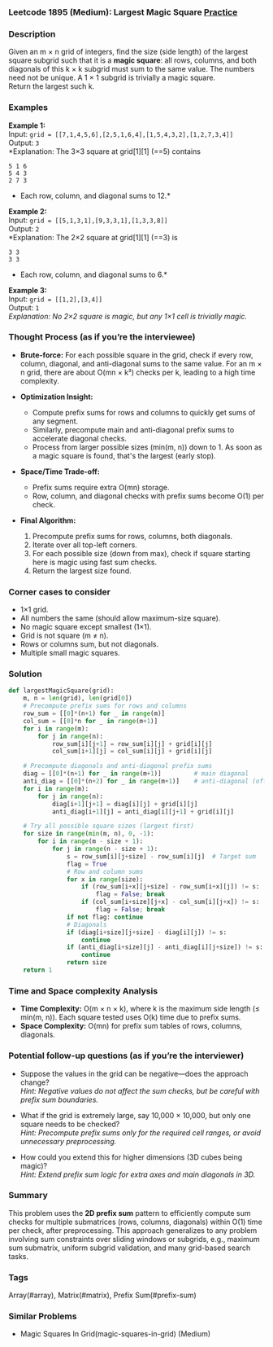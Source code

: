 ### Leetcode 1895 (Medium): Largest Magic Square [Practice](https://leetcode.com/problems/largest-magic-square)

### Description  
Given an m × n grid of integers, find the size (side length) of the largest square subgrid such that it is a **magic square**: all rows, columns, and both diagonals of this k × k subgrid must sum to the same value. The numbers need not be unique. A 1 × 1 subgrid is trivially a magic square.  
Return the largest such k.

### Examples  

**Example 1:**  
Input: `grid = [[7,1,4,5,6],[2,5,1,6,4],[1,5,4,3,2],[1,2,7,3,4]]`  
Output: `3`  
*Explanation: The 3×3 square at grid[1][1] (==5) contains  
```
5 1 6  
5 4 3  
2 7 3  
```
- Each row, column, and diagonal sums to 12.*

**Example 2:**  
Input: `grid = [[5,1,3,1],[9,3,3,1],[1,3,3,8]]`  
Output: `2`  
*Explanation: The 2×2 square at grid[1][1] (==3) is  
```
3 3  
3 3  
```
- Each row, column, and diagonal sums to 6.*

**Example 3:**  
Input: `grid = [[1,2],[3,4]]`  
Output: `1`  
*Explanation: No 2×2 square is magic, but any 1×1 cell is trivially magic.*

### Thought Process (as if you’re the interviewee)  
- **Brute-force:** For each possible square in the grid, check if every row, column, diagonal, and anti-diagonal sums to the same value. For an m × n grid, there are about O(mn × k²) checks per k, leading to a high time complexity.
- **Optimization Insight:**  
    - Compute prefix sums for rows and columns to quickly get sums of any segment.
    - Similarly, precompute main and anti-diagonal prefix sums to accelerate diagonal checks.
    - Process from larger possible sizes (min(m, n)) down to 1. As soon as a magic square is found, that's the largest (early stop).

- **Space/Time Trade-off:**  
    - Prefix sums require extra O(mn) storage.
    - Row, column, and diagonal checks with prefix sums become O(1) per check.

- **Final Algorithm:**  
    1. Precompute prefix sums for rows, columns, both diagonals.
    2. Iterate over all top-left corners.
    3. For each possible size (down from max), check if square starting here is magic using fast sum checks.
    4. Return the largest size found.

### Corner cases to consider  
- 1×1 grid.
- All numbers the same (should allow maximum-size square).
- No magic square except smallest (1×1).
- Grid is not square (m ≠ n).
- Rows or columns sum, but not diagonals.
- Multiple small magic squares.

### Solution

```python
def largestMagicSquare(grid):
    m, n = len(grid), len(grid[0])
    # Precompute prefix sums for rows and columns
    row_sum = [[0]*(n+1) for _ in range(m)]
    col_sum = [[0]*n for _ in range(m+1)]
    for i in range(m):
        for j in range(n):
            row_sum[i][j+1] = row_sum[i][j] + grid[i][j]
            col_sum[i+1][j] = col_sum[i][j] + grid[i][j]

    # Precompute diagonals and anti-diagonal prefix sums
    diag = [[0]*(n+1) for _ in range(m+1)]         # main diagonal
    anti_diag = [[0]*(n+2) for _ in range(m+1)]    # anti-diagonal (offset by 1 for easier index)
    for i in range(m):
        for j in range(n):
            diag[i+1][j+1] = diag[i][j] + grid[i][j]
            anti_diag[i+1][j] = anti_diag[i][j+1] + grid[i][j]

    # Try all possible square sizes (largest first)
    for size in range(min(m, n), 0, -1):
        for i in range(m - size + 1):
            for j in range(n - size + 1):
                s = row_sum[i][j+size] - row_sum[i][j]  # Target sum
                flag = True
                # Row and column sums
                for x in range(size):
                    if (row_sum[i+x][j+size] - row_sum[i+x][j]) != s:
                        flag = False; break
                    if (col_sum[i+size][j+x] - col_sum[i][j+x]) != s:
                        flag = False; break
                if not flag: continue
                # Diagonals
                if (diag[i+size][j+size] - diag[i][j]) != s:
                    continue
                if (anti_diag[i+size][j] - anti_diag[i][j+size]) != s:
                    continue
                return size
    return 1
```

### Time and Space complexity Analysis  

- **Time Complexity:** O(m × n × k), where k is the maximum side length (≤ min(m, n)). Each square tested uses O(k) time due to prefix sums.  
- **Space Complexity:** O(mn) for prefix sum tables of rows, columns, diagonals.

### Potential follow-up questions (as if you’re the interviewer)  

- Suppose the values in the grid can be negative—does the approach change?  
  *Hint: Negative values do not affect the sum checks, but be careful with prefix sum boundaries.*

- What if the grid is extremely large, say 10,000 × 10,000, but only one square needs to be checked?  
  *Hint: Precompute prefix sums only for the required cell ranges, or avoid unnecessary preprocessing.*

- How could you extend this for higher dimensions (3D cubes being magic)?  
  *Hint: Extend prefix sum logic for extra axes and main diagonals in 3D.*

### Summary
This problem uses the **2D prefix sum** pattern to efficiently compute sum checks for multiple submatrices (rows, columns, diagonals) within O(1) time per check, after preprocessing. This approach generalizes to any problem involving sum constraints over sliding windows or subgrids, e.g., maximum sum submatrix, uniform subgrid validation, and many grid-based search tasks.

### Tags
Array(#array), Matrix(#matrix), Prefix Sum(#prefix-sum)

### Similar Problems
- Magic Squares In Grid(magic-squares-in-grid) (Medium)